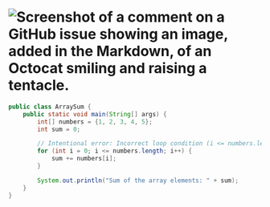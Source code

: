 # ![Screenshot of a comment on a GitHub issue showing an image, added in the Markdown, of an Octocat smiling and raising a tentacle.](https://myoctocat.com/assets/images/base-octocat.svg)
``````java
public class ArraySum {
    public static void main(String[] args) {
        int[] numbers = {1, 2, 3, 4, 5};
        int sum = 0;

        // Intentional error: Incorrect loop condition (i <= numbers.length)
        for (int i = 0; i <= numbers.length; i++) {
            sum += numbers[i];
        }

        System.out.println("Sum of the array elements: " + sum);
    }
}
